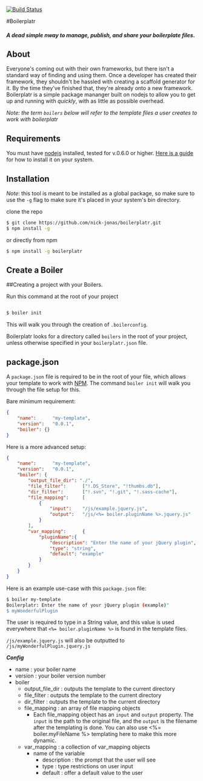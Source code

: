 [![Build Status](https://travis-ci.org/nick-jonas/boilerplatr.png?branch=master)](https://travis-ci.org/nick-jonas/boilerplatr)

#Boilerplatr

##### A dead simple nway to manage, publish, and share your boilerplate files.

## About

Everyone's coming out with their own frameworks, but there isn't a standard way of finding and using them.  Once a developer has created their framework, they shouldn't be hassled with creating a scaffold generator for it.  By the time they've finished that, they're already onto a new framework.  Boilerplatr is a simple package mananger built on nodejs to allow you to get up and running with *quickly*, with as little as possible overhead.

*Note: the term `boilers` below will refer to the template files a user creates to work with boilerplatr*

## Requirements

You must have [nodejs](http://nodejs.org/) installed, tested for v.0.6.0 or higher.  [Here is a guide](http://howtonode.org/how-to-install-nodejs) for how to install it on your system.

## Installation

*Note*: this tool is meant to be installed as a global package, so make sure to use the `-g` flag to make sure it's placed in your system's bin directory.

clone the repo

```bash
$ git clone https://github.com/nick-jonas/boilerplatr.git
$ npm install -g
```

or directly from npm


```bash
$ npm install -g boilerplatr
```

## Create a Boiler


##Creating a project with your Boilers.

Run this command at the root of your project

```bash

$ boiler init
```

This will walk you through the creation of `.boilerconfig`.

Boilerplatr looks for a directory called `boilers` in the root of your project, unless otherwise specified in your `boilerplatr.json` file.


package.json
----

A `package.json` file is required to be in the root of your file, which allows your template to work with [NPM](https://npmjs.org/).  The command `boiler init` will walk you through the file setup for this.

Bare minimum requirement:

```json
{
    "name":      "my-template",
    "version":   "0.0.1",
    "boiler": {}
}
```


Here is a more advanced setup:

```json
{
    "name":      "my-template", 
    "version":   "0.0.1",
    "boiler": {
        "output_file_dir": "./",
        "file_filter":      ["!.DS_Store", "!thumbs.db"], 
        "dir_filter":       ["!.svn", "!.git", "!.sass-cache"],
        "file_mapping":     [
            {
                "input":    "/js/example.jquery.js",
                "output":   "/js/<%= boiler.pluginName %>.jquery.js"
            }
        ],
        "var_mapping":      {
            "pluginName":{
                "description": "Enter the name of your jQuery plugin",
                "type": "string",
                "default": "example"
            }
        }
    }
}
```

Here is an example use-case with this `package.json` file:

```bash
$ boiler my-template
Boilerplatr: Enter the name of your jQuery plugin (example)"
$ myWonderfulPlugin
```

The user is required to type in a String value, and this value is used everywhere that `<%= boiler.pluginName %>` is found in the template files.  

`/js/example.jquery.js` will also be outputted to `/js/myWonderfulPlugin.jquery.js`


***Config***



* name : your boiler name
* version : your boiler version number
* boiler
    * output_file_dir : outputs the template to the current directory
    * file_filter : outputs the template to the current directory
    * dir_filter : outputs the template to the current directory
    * file_mapping : an array of file mapping objects
        * Each file_mapping object has an `input` and `output` property.  The `input` is the path to the original file, and the `output` is the filename after the templating is done.  You can also use <%= boiler.myFileName %> templating here to make this more dynamic.
    * var_mapping : a collection of var_mapping objects
        * name of the variable
            * description :  the prompt that the user will see
            * type : type restrictions on user input
            * default : offer a default value to the user
